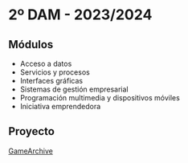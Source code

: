 # 2º DAM - 2023/2024
## Módulos
- Acceso a datos
- Servicios y procesos
- Interfaces gráficas
- Sistemas de gestión empresarial
- Programación multimedia y dispositivos móviles
- Iniciativa emprendedora

## Proyecto
[GameArchive](https://github.com/iglnierod/GameArchive)
